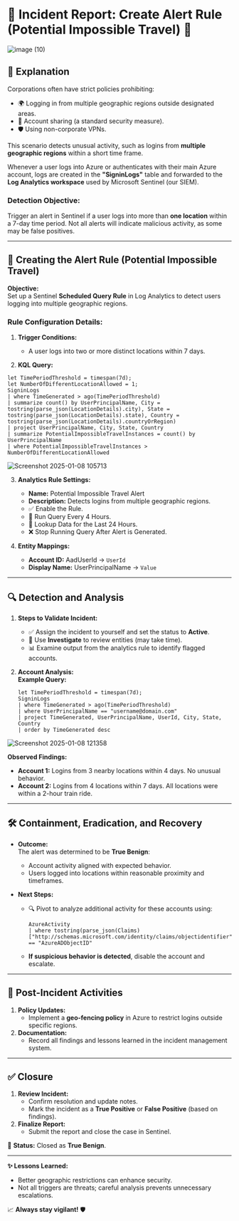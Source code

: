 # 🚨 Incident Report: Create Alert Rule (Potential Impossible Travel) 🚨

![image (10)](https://github.com/user-attachments/assets/0549c26d-254c-424c-8d17-a24e4819b9f3)

## 📝 **Explanation**  
Corporations often have strict policies prohibiting:  
- 🌍 Logging in from multiple geographic regions outside designated areas.  
- 🔄 Account sharing (a standard security measure).  
- 🛡️ Using non-corporate VPNs.  

This scenario detects unusual activity, such as logins from **multiple geographic regions** within a short time frame.  

Whenever a user logs into Azure or authenticates with their main Azure account, logs are created in the **"SigninLogs"** table and forwarded to the **Log Analytics workspace** used by Microsoft Sentinel (our SIEM).  

### **Detection Objective:**  
Trigger an alert in Sentinel if a user logs into more than **one location** within a 7-day time period. Not all alerts will indicate malicious activity, as some may be false positives.  

---

## 🚦 **Creating the Alert Rule (Potential Impossible Travel)**  
**Objective:**  
Set up a Sentinel **Scheduled Query Rule** in Log Analytics to detect users logging into multiple geographic regions.  

### **Rule Configuration Details:**  
1. **Trigger Conditions:**  
   - A user logs into two or more distinct locations within 7 days.  

2. **KQL Query:**  
```kql
let TimePeriodThreshold = timespan(7d);
let NumberOfDifferentLocationAllowed = 1;
SigninLogs
| where TimeGenerated > ago(TimePeriodThreshold)
| summarize count() by UserPrincipalName, City = tostring(parse_json(LocationDetails).city), State = tostring(parse_json(LocationDetails).state), Country = tostring(parse_json(LocationDetails).countryOrRegion)
| project UserPrincipalName, City, State, Country
| summarize PotentialImpossibleTravelInstances = count() by UserPrincipalName
| where PotentialImpossibleTravelInstances > NumberOfDifferentLocationAllowed
```
![Screenshot 2025-01-08 105713](https://github.com/user-attachments/assets/1934650d-0b0c-47c6-a3a8-c45d8d8eadb0)

3. **Analytics Rule Settings:**  
   - **Name:** Potential Impossible Travel Alert  
   - **Description:** Detects logins from multiple geographic regions.  
   - ✅ Enable the Rule.  
   - 🔄 Run Query Every 4 Hours.  
   - 📅 Lookup Data for the Last 24 Hours.  
   - ❌ Stop Running Query After Alert is Generated.  

4. **Entity Mappings:**  
   - **Account ID:** AadUserId → `UserId`  
   - **Display Name:** UserPrincipalName → `Value`  

---

## 🔍 **Detection and Analysis**  

1. **Steps to Validate Incident:**  
   - ✅ Assign the incident to yourself and set the status to **Active**.  
   - 🔄 Use **Investigate** to review entities (may take time).  
   - 📊 Examine output from the analytics rule to identify flagged accounts.  

2. **Account Analysis:**  
   **Example Query:**  
   ```kql
   let TimePeriodThreshold = timespan(7d);
   SigninLogs
   | where TimeGenerated > ago(TimePeriodThreshold)
   | where UserPrincipalName == "username@domain.com"
   | project TimeGenerated, UserPrincipalName, UserId, City, State, Country
   | order by TimeGenerated desc
   ```
![Screenshot 2025-01-08 121358](https://github.com/user-attachments/assets/2739121d-5914-4468-a480-cecee0883432)

   **Observed Findings:**  
   - **Account 1:** Logins from 3 nearby locations within 4 days. No unusual behavior.  
   - **Account 2:** Logins from 4 locations within 7 days. All locations were within a 2-hour train ride.  

---

## 🛠️ **Containment, Eradication, and Recovery**  

- **Outcome:**  
   The alert was determined to be **True Benign**:  
   - Account activity aligned with expected behavior.  
   - Users logged into locations within reasonable proximity and timeframes.  

- **Next Steps:**  
   - 🔍 Pivot to analyze additional activity for these accounts using:  
     ```kql
     AzureActivity
     | where tostring(parse_json(Claims)["http://schemas.microsoft.com/identity/claims/objectidentifier"]) == "AzureADObjectID"
     ```  
   - **If suspicious behavior is detected**, disable the account and escalate.  

---

## 🔄 **Post-Incident Activities**  
1. **Policy Updates:**  
   - Implement a **geo-fencing policy** in Azure to restrict logins outside specific regions.  
2. **Documentation:**  
   - Record all findings and lessons learned in the incident management system.  

---

## ✅ **Closure**  
1. **Review Incident:**  
   - Confirm resolution and update notes.  
   - Mark the incident as a **True Positive** or **False Positive** (based on findings).  
2. **Finalize Report:**  
   - Submit the report and close the case in Sentinel.  

📌 **Status:** Closed as **True Benign**.  

---

**✨ Lessons Learned:**  
- Better geographic restrictions can enhance security.  
- Not all triggers are threats; careful analysis prevents unnecessary escalations.  

📈 **Always stay vigilant!** 🛡️
